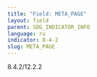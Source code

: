 ```yaml
---
title: "Field: META_PAGE"
layout: field
parent: SDG_INDICATOR_INFO
language: ru
indicator: 8-4-2
slug: META_PAGE
---
```

8.4.2/12.2.2